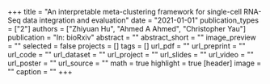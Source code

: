 +++
title = "An interpretable meta-clustering framework for single-cell RNA-Seq data integration and evaluation"
date = "2021-01-01"
publication_types = ["2"]
authors = ["Zhiyuan Hu", "Ahmed A Ahmed", "Christopher Yau"]
publication = "In: bioRxiv"
abstract = ""
abstract_short = ""
image_preview = ""
selected = false
projects = []
tags = []
url_pdf = ""
url_preprint = ""
url_code = ""
url_dataset = ""
url_project = ""
url_slides = ""
url_video = ""
url_poster = ""
url_source = ""
math = true
highlight = true
[header]
image = ""
caption = ""
+++
